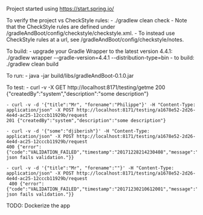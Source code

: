 Project started using https://start.spring.io/


To verify the project vs CheckStyle rules:
    - ./gradlew clean check
    - Note that the CheckStyle rules are defined under /gradleAndBoot/config/checkstyle/checkstyle.xml.
    - To instead use CheckStyle rules at a url, see /gradleAndBoot/config/checkstyle/notes.


To build:
	- upgrade your Gradle Wrapper to the latest version 4.4.1:
		./gradlew wrapper --gradle-version=4.4.1 --distribution-type=bin
	- to build:
		./gradlew clean build


To run:
	- java -jar build/libs/gradleAndBoot-0.1.0.jar


To test:
    - curl -v -X GET http://localhost:8171/testing/getme
    200 {"createdBy":"system","description":"some description"}

    - curl -v -d '{"title":"Mr", "forename":"Philippe"}' -H "Content-Type: application/json" -X POST http://localhost:8171/testing/a1678e52-2d26-4e4d-ac25-12cccb11929b/request
    201 {"createdBy":"system","description":"some description"}

    - curl -v -d '{"some":"djiberish"}' -H "Content-Type: application/json" -X POST http://localhost:8171/testing/a1678e52-2d26-4e4d-ac25-12cccb11929b/request
    400 {"error":{"code":"VALIDATION_FAILED","timestamp":"20171228214230408","message":"Provided json fails validation."}}

    - curl -v -d '{"title":"Mr", "forename":""}' -H "Content-Type: application/json" -X POST http://localhost:8171/testing/a1678e52-2d26-4e4d-ac25-12cccb11929b/request
     400 {"error":{"code":"VALIDATION_FAILED","timestamp":"20171230210612001","message":"Provided json fails validation."}}


TODO: Dockerize the app
